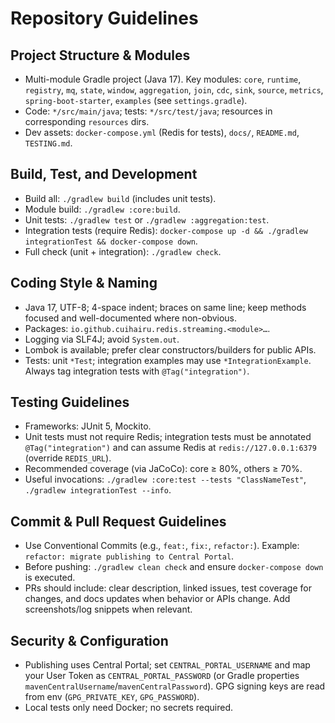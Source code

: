 # Repository Guidelines

## Project Structure & Modules
- Multi-module Gradle project (Java 17). Key modules: `core`, `runtime`, `registry`, `mq`, `state`, `window`, `aggregation`, `join`, `cdc`, `sink`, `source`, `metrics`, `spring-boot-starter`, `examples` (see `settings.gradle`).
- Code: `*/src/main/java`; tests: `*/src/test/java`; resources in corresponding `resources` dirs.
- Dev assets: `docker-compose.yml` (Redis for tests), `docs/`, `README.md`, `TESTING.md`.

## Build, Test, and Development
- Build all: `./gradlew build` (includes unit tests).
- Module build: `./gradlew :core:build`.
- Unit tests: `./gradlew test` or `./gradlew :aggregation:test`.
- Integration tests (require Redis): `docker-compose up -d && ./gradlew integrationTest && docker-compose down`.
- Full check (unit + integration): `./gradlew check`.

## Coding Style & Naming
- Java 17, UTF-8; 4-space indent; braces on same line; keep methods focused and well-documented where non-obvious.
- Packages: `io.github.cuihairu.redis.streaming.<module>…`.
- Logging via SLF4J; avoid `System.out`.
- Lombok is available; prefer clear constructors/builders for public APIs.
- Tests: unit `*Test`; integration examples may use `*IntegrationExample`. Always tag integration tests with `@Tag("integration")`.

## Testing Guidelines
- Frameworks: JUnit 5, Mockito.
- Unit tests must not require Redis; integration tests must be annotated `@Tag("integration")` and can assume Redis at `redis://127.0.0.1:6379` (override `REDIS_URL`).
- Recommended coverage (via JaCoCo): core ≥ 80%, others ≥ 70%.
- Useful invocations: `./gradlew :core:test --tests "ClassNameTest"`, `./gradlew integrationTest --info`.

## Commit & Pull Request Guidelines
- Use Conventional Commits (e.g., `feat:`, `fix:`, `refactor:`). Example: `refactor: migrate publishing to Central Portal`.
- Before pushing: `./gradlew clean check` and ensure `docker-compose down` is executed.
- PRs should include: clear description, linked issues, test coverage for changes, and docs updates when behavior or APIs change. Add screenshots/log snippets when relevant.

## Security & Configuration
- Publishing uses Central Portal; set `CENTRAL_PORTAL_USERNAME` and map your User Token as `CENTRAL_PORTAL_PASSWORD` (or Gradle properties `mavenCentralUsername`/`mavenCentralPassword`). GPG signing keys are read from env (`GPG_PRIVATE_KEY`, `GPG_PASSWORD`).
- Local tests only need Docker; no secrets required.
